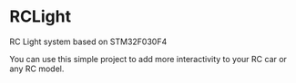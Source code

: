 # RCLight
RC Light system based on STM32F030F4

You can use this simple project to add more interactivity to your RC car or any RC model.
